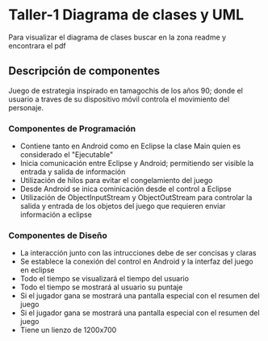 # Taller-1 Diagrama de clases y UML
Para visualizar el diagrama de clases buscar en la zona readme y encontrara el pdf

## Descripción de componentes
Juego de estrategia inspirado en tamagochis de los años 90; donde el usuario a traves de su dispositivo móvil controla el movimiento del personaje.

### Componentes de Programación
- Contiene tanto en Android como en Eclipse la clase Main quien es considerado el "Ejecutable"
- Inicia comunicación entre Eclipse y Android; permitiendo ser visible la entrada y salida de información
- Utilización de hilos para evitar el congelamiento del juego
- Desde Android se inica cominicación desde el control a Eclipse
- Utilización de ObjectInputStream y ObjectOutStream para controlar la salida y entrada de los objetos del juego que requieren enviar información a eclipse

### Componentes de Diseño
- La interacción junto con las intrucciones debe de ser concisas y claras
- Se establece la conexión del control en Android y la interfaz del juego en eclipse
- Todo el tiempo se visualizará el tiempo del usuario
- Todo el tiempo se mostrará al usuario su puntaje
- Si el jugador gana se mostrará una pantalla especial con el resumen del juego
- Si el jugador gana se mostrará una pantalla especial con el resumen del juego
- Tiene un lienzo de 1200x700
